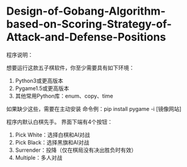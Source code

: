 # Design-of-Gobang-Algorithm-based-on-Scoring-Strategy-of-Attack-and-Defense-Positions
程序说明：

想要运行这款五子棋软件，你至少需要具有如下环境：
1. Python3或更高版本
2. Pygame1.5或更高版本
3. 其他常用Python库：enum、copy、time

如果缺少这些，需要在主动安装
命令例：pip install pygame -i [镜像网站]

程序内默认白棋先手。
界面下端有4个按钮：
1. Pick White：选择白棋和AI对战
2. Pick Black：选择黑旗和AI对战
3. Surrender：投降（仅在棋局没有决出胜负时有效）
4. Multiple：多人对战
